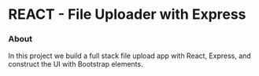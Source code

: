 # REACT - File Uploader with Express

### About

In this project we build a full stack file upload app with React, Express, and construct the UI
with Bootstrap elements.
